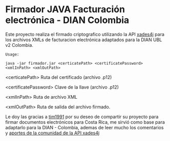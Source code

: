 # Firmador JAVA Facturación electrónica - DIAN Colombia

Este proyecto realiza el firmado criptografico utilizando la API [xades4j](https://github.com/luisgoncalves/xades4j) para los archivos XMLs de facturacion electrónica adaptados para la DIAN UBL v2 Colombia.

```
Usage:

java -jar firmador.jar <certicatePath> <certificatePassword> <xmlInPath> <xmlOutPath>
```

\<certicatePath\> Ruta del certificado (archivo .p12)

\<certificatePassword\> Clave de la llave (archivo .p12)
  
\<xmlInPath\> Ruta de archivo XML
  
\<xmlOutPath\> Ruta de salida del archivo firmado.

Le doy las gracias a [tim1991](https://github.com/tim1991) por su deseo de compartir su proyecto para firmar documentos electrónicos para Costa Rica, me sirvió como base para adaptarlo para la DIAN - Colombia, ademas de leer mucho los comentarios y [aportes de la comunidad de la API xades4j](https://github.com/luisgoncalves/xades4j/issues/134)

